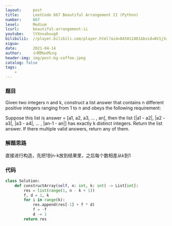 ```yaml
---
layout:     post
title:      LeetCode 667 Beautiful Arrangement II (Python)
number:     667
level:      Medium
lcurl:      beautiful-arrangement-ii
youtube:    lYXnvahuug0
bilibili1:  //player.bilibili.com/player.html?aid=845012401&bvid=BV1j54y1b7Br&cid=324317267&page=1
xigua:      
date:       2021-04-14
author:     小明MaxMing
header-img: img/post-bg-coffee.jpeg
catalog: false
tags:
    - 
---
```


### 题目

Given two integers n and k, construct a list answer that contains n different positive integers ranging from 1 to n and obeys the following requirement:

Suppose this list is answer = [a1, a2, a3, ... , an], then the list [|a1 - a2|, |a2 - a3|, |a3 - a4|, ... , |an-1 - an|] has exactly k distinct integers.
Return the list answer. If there multiple valid answers, return any of them.

### 解题思路

直接进行构造，先把1到n-k放到结果里，之后每个数相差从k到1

### 代码
```python
class Solution:
    def constructArray(self, n: int, k: int) -> List[int]:
        res = list(range(1, n - k + 1))
        f, d = 1, k
        for i in range(k):
            res.append(res[-1] + f * d)
            f = -f
            d -= 1
        return res
```
